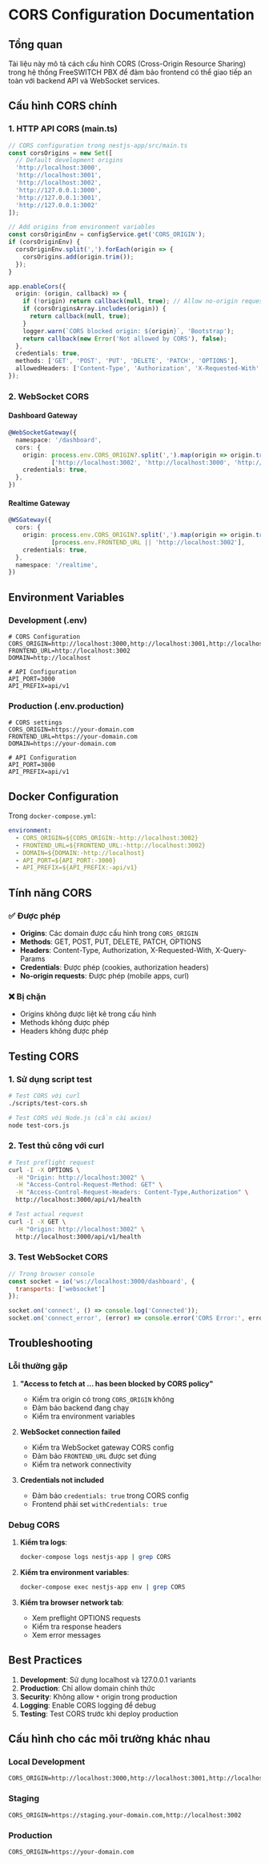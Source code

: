 # CORS Configuration Documentation

## Tổng quan

Tài liệu này mô tả cách cấu hình CORS (Cross-Origin Resource Sharing) trong hệ thống FreeSWITCH PBX để đảm bảo frontend có thể giao tiếp an toàn với backend API và WebSocket services.

## Cấu hình CORS chính

### 1. HTTP API CORS (main.ts)

```typescript
// CORS configuration trong nestjs-app/src/main.ts
const corsOrigins = new Set([
  // Default development origins
  'http://localhost:3000',
  'http://localhost:3001',
  'http://localhost:3002',
  'http://127.0.0.1:3000',
  'http://127.0.0.1:3001',
  'http://127.0.0.1:3002'
]);

// Add origins from environment variables
const corsOriginEnv = configService.get('CORS_ORIGIN');
if (corsOriginEnv) {
  corsOriginEnv.split(',').forEach(origin => {
    corsOrigins.add(origin.trim());
  });
}

app.enableCors({
  origin: (origin, callback) => {
    if (!origin) return callback(null, true); // Allow no-origin requests
    if (corsOriginsArray.includes(origin)) {
      return callback(null, true);
    }
    logger.warn(`CORS blocked origin: ${origin}`, 'Bootstrap');
    return callback(new Error('Not allowed by CORS'), false);
  },
  credentials: true,
  methods: ['GET', 'POST', 'PUT', 'DELETE', 'PATCH', 'OPTIONS'],
  allowedHeaders: ['Content-Type', 'Authorization', 'X-Requested-With', 'X-Query-Params'],
});
```

### 2. WebSocket CORS

#### Dashboard Gateway
```typescript
@WebSocketGateway({
  namespace: '/dashboard',
  cors: {
    origin: process.env.CORS_ORIGIN?.split(',').map(origin => origin.trim()) || 
            ['http://localhost:3002', 'http://localhost:3000', 'http://localhost:3001'],
    credentials: true,
  },
})
```

#### Realtime Gateway
```typescript
@WSGateway({
  cors: {
    origin: process.env.CORS_ORIGIN?.split(',').map(origin => origin.trim()) || 
            [process.env.FRONTEND_URL || 'http://localhost:3002'],
    credentials: true,
  },
  namespace: '/realtime',
})
```

## Environment Variables

### Development (.env)
```env
# CORS Configuration
CORS_ORIGIN=http://localhost:3000,http://localhost:3001,http://localhost:3002
FRONTEND_URL=http://localhost:3002
DOMAIN=http://localhost

# API Configuration
API_PORT=3000
API_PREFIX=api/v1
```

### Production (.env.production)
```env
# CORS settings
CORS_ORIGIN=https://your-domain.com
FRONTEND_URL=https://your-domain.com
DOMAIN=https://your-domain.com

# API Configuration
API_PORT=3000
API_PREFIX=api/v1
```

## Docker Configuration

Trong `docker-compose.yml`:
```yaml
environment:
  - CORS_ORIGIN=${CORS_ORIGIN:-http://localhost:3002}
  - FRONTEND_URL=${FRONTEND_URL:-http://localhost:3002}
  - DOMAIN=${DOMAIN:-http://localhost}
  - API_PORT=${API_PORT:-3000}
  - API_PREFIX=${API_PREFIX:-api/v1}
```

## Tính năng CORS

### ✅ Được phép
- **Origins**: Các domain được cấu hình trong `CORS_ORIGIN`
- **Methods**: GET, POST, PUT, DELETE, PATCH, OPTIONS
- **Headers**: Content-Type, Authorization, X-Requested-With, X-Query-Params
- **Credentials**: Được phép (cookies, authorization headers)
- **No-origin requests**: Được phép (mobile apps, curl)

### ❌ Bị chặn
- Origins không được liệt kê trong cấu hình
- Methods không được phép
- Headers không được phép

## Testing CORS

### 1. Sử dụng script test
```bash
# Test CORS với curl
./scripts/test-cors.sh

# Test CORS với Node.js (cần cài axios)
node test-cors.js
```

### 2. Test thủ công với curl
```bash
# Test preflight request
curl -I -X OPTIONS \
  -H "Origin: http://localhost:3002" \
  -H "Access-Control-Request-Method: GET" \
  -H "Access-Control-Request-Headers: Content-Type,Authorization" \
  http://localhost:3000/api/v1/health

# Test actual request
curl -I -X GET \
  -H "Origin: http://localhost:3002" \
  http://localhost:3000/api/v1/health
```

### 3. Test WebSocket CORS
```javascript
// Trong browser console
const socket = io('ws://localhost:3000/dashboard', {
  transports: ['websocket']
});

socket.on('connect', () => console.log('Connected'));
socket.on('connect_error', (error) => console.error('CORS Error:', error));
```

## Troubleshooting

### Lỗi thường gặp

1. **"Access to fetch at ... has been blocked by CORS policy"**
   - Kiểm tra origin có trong `CORS_ORIGIN` không
   - Đảm bảo backend đang chạy
   - Kiểm tra environment variables

2. **WebSocket connection failed**
   - Kiểm tra WebSocket gateway CORS config
   - Đảm bảo `FRONTEND_URL` được set đúng
   - Kiểm tra network connectivity

3. **Credentials not included**
   - Đảm bảo `credentials: true` trong CORS config
   - Frontend phải set `withCredentials: true`

### Debug CORS

1. **Kiểm tra logs**:
   ```bash
   docker-compose logs nestjs-app | grep CORS
   ```

2. **Kiểm tra environment variables**:
   ```bash
   docker-compose exec nestjs-app env | grep CORS
   ```

3. **Kiểm tra browser network tab**:
   - Xem preflight OPTIONS requests
   - Kiểm tra response headers
   - Xem error messages

## Best Practices

1. **Development**: Sử dụng localhost và 127.0.0.1 variants
2. **Production**: Chỉ allow domain chính thức
3. **Security**: Không allow `*` origin trong production
4. **Logging**: Enable CORS logging để debug
5. **Testing**: Test CORS trước khi deploy production

## Cấu hình cho các môi trường khác nhau

### Local Development
```env
CORS_ORIGIN=http://localhost:3000,http://localhost:3001,http://localhost:3002,http://127.0.0.1:3000,http://127.0.0.1:3001,http://127.0.0.1:3002
```

### Staging
```env
CORS_ORIGIN=https://staging.your-domain.com,http://localhost:3002
```

### Production
```env
CORS_ORIGIN=https://your-domain.com
```
